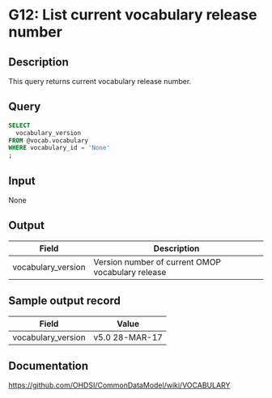 <!---
Group:general
Name:G12 List current vocabulary release number
Author:Patrick Ryan
CDM Version: 5.3
-->

# G12: List current vocabulary release number

## Description
This query returns current vocabulary release number.

## Query
```sql
SELECT  
  vocabulary_version
FROM @vocab.vocabulary
WHERE vocabulary_id = 'None'
;
```
## Input

None

## Output

| Field |  Description |
| --- | --- |
|  vocabulary_version |  Version number of current OMOP vocabulary release |

## Sample output record

| Field |  Value |
| --- | --- |
|  vocabulary_version |  v5.0 28-MAR-17 |

## Documentation
https://github.com/OHDSI/CommonDataModel/wiki/VOCABULARY
